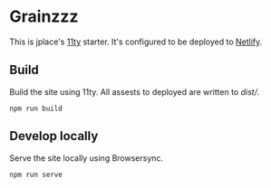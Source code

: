 # Grainzzz

This is jplace's [11ty](https://www.11ty.dev/) starter. It's configured to be deployed to [Netlify](https://www.netlify.com/).

## Build

Build the site using 11ty. All assests to deployed are written to _dist/_.

```
npm run build
```

## Develop locally

Serve the site locally using Browsersync.

```
npm run serve
```
